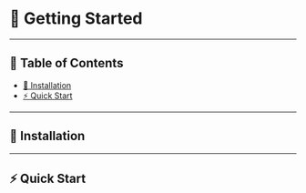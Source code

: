 # 🚀 Getting Started

---

## 📖 Table of Contents

- [🌱 Installation](#-installation)
- [⚡ Quick Start](#-quick-start)

---

## 🌱 Installation



---

## ⚡ Quick Start
